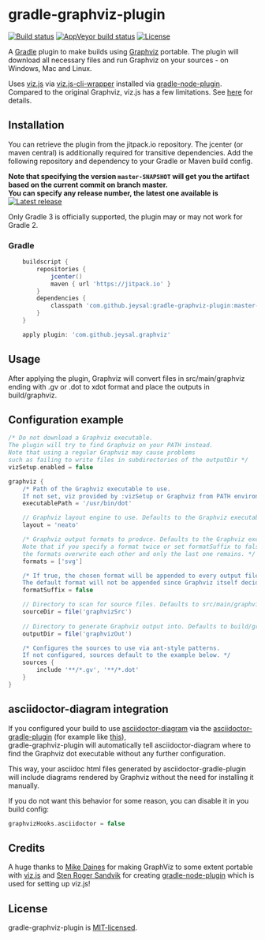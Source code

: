 # gradle-graphviz-plugin

[![Build status](https://img.shields.io/travis/jeysal/gradle-graphviz-plugin.svg?style=flat-square)](https://travis-ci.org/jeysal/gradle-graphviz-plugin)
[![AppVeyor build status](https://img.shields.io/appveyor/ci/jeysal/gradle-graphviz-plugin.svg?style=flat-square&label=windows+build)](https://ci.appveyor.com/project/jeysal/gradle-graphviz-plugin)
[![License](https://img.shields.io/github/license/jeysal/gradle-graphviz-plugin.svg?style=flat-square)](https://github.com/jeysal/gradle-graphviz-plugin/blob/master/LICENSE)

A [Gradle](https://gradle.org/) plugin to make builds using [Graphviz](http://www.graphviz.org/) portable.
The plugin will download all necessary files and run Graphviz on your sources - on Windows, Mac and Linux.

Uses [viz.js](https://github.com/mdaines/viz.js/) via [viz.js-cli-wrapper](https://github.com/jeysal/viz.js-cli-wrapper) installed via [gradle-node-plugin](https://github.com/srs/gradle-node-plugin).
Compared to the original Graphviz, viz.js has a few limitations. See [here](https://github.com/jeysal/viz.js-cli-wrapper#usage) for details.

## Installation

You can retrieve the plugin from the jitpack.io repository. The jcenter (or maven central) is additionally required for transitive dependencies.
Add the following repository and dependency to your Gradle or Maven build config.

**Note that specifying the version `master-SNAPSHOT` will get you the artifact based on the current commit on branch master.  
You can specify any release number, the latest one available is**
[![Latest release](https://jitpack.io/v/com.github.jeysal/gradle-graphviz-plugin.svg?style=flat-square)](https://jitpack.io/#com.github.jeysal/gradle-graphviz-plugin)

Only Gradle 3 is officially supported, the plugin may or may not work for Gradle 2.

### Gradle

```groovy
    buildscript {
        repositories {
            jcenter()
            maven { url 'https://jitpack.io' }
        }
        dependencies {
            classpath 'com.github.jeysal:gradle-graphviz-plugin:master-SNAPSHOT'
        }
    }

    apply plugin: 'com.github.jeysal.graphviz'
```

## Usage

After applying the plugin, Graphviz will convert files in src/main/graphviz ending with .gv or .dot to xdot format and
place the outputs in build/graphviz.

## Configuration example

```groovy
/* Do not download a Graphviz executable.
The plugin will try to find Graphviz on your PATH instead.
Note that using a regular Graphviz may cause problems
such as failing to write files in subdirectories of the outputDir */
vizSetup.enabled = false

graphviz {
    /* Path of the Graphviz executable to use.
    If not set, viz provided by :vizSetup or Graphviz from PATH environment variable is used. */
    executablePath = '/usr/bin/dot'

    // Graphviz layout engine to use. Defaults to the Graphviz executable's default layout (usually dot).
    layout = 'neato'

    /* Graphviz output formats to produce. Defaults to the Graphviz executable's default format (usually xdot).
    Note that if you specify a format twice or set formatSuffix to false,
    the formats overwrite each other and only the last one remains. */
    formats = ['svg']

    /* If true, the chosen format will be appended to every output file name. Defaults to true.
    The default format will not be appended since Graphviz itself decides what to generate in that case. */
    formatSuffix = false

    // Directory to scan for source files. Defaults to src/main/graphviz.
    sourceDir = file('graphvizSrc')
    
    // Directory to generate Graphviz output into. Defaults to build/graphviz.
    outputDir = file('graphvizOut')

    /* Configures the sources to use via ant-style patterns.
    If not configured, sources default to the example below. */
    sources {
        include '**/*.gv', '**/*.dot'
    }
}
 ```

## asciidoctor-diagram integration

If you configured your build to use [asciidoctor-diagram](http://asciidoctor.org/docs/asciidoctor-diagram/)
via the [asciidoctor-gradle-plugin](http://asciidoctor.org/docs/asciidoctor-gradle-plugin/)
(for example like [this](https://github.com/asciidoctor/asciidoctor-gradle-examples/tree/master/asciidoc-diagram-to-html-example)),  
gradle-graphviz-plugin will automatically tell asciidoctor-diagram where to find the Graphviz dot executable without any further configuration.

This way, your asciidoc html files generated by asciidoctor-gradle-plugin will include diagrams rendered by Graphviz without the need for installing it manually.

If you do not want this behavior for some reason, you can disable it in you build config:
```groovy
graphvizHooks.asciidoctor = false
```

## Credits

A huge thanks to [Mike Daines](https://github.com/mdaines) for making GraphViz to some extent portable with [viz.js](https://github.com/mdaines/viz.js)
and [Sten Roger Sandvik](https://github.com/srs) for creating [gradle-node-plugin](https://github.com/srs/gradle-node-plugin) which is used for setting up viz.js!

## License

gradle-graphviz-plugin is [MIT-licensed](https://github.com/jeysal/gradle-graphviz-plugin/blob/master/LICENSE).
